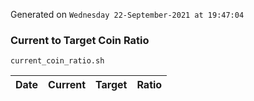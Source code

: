 Generated on `Wednesday 22-September-2021 at 19:47:04`

### Current to Target Coin Ratio
`current_coin_ratio.sh`

Date|Current|Target|Ratio
---|---|---|---
